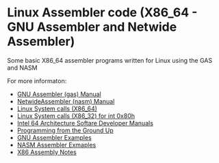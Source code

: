Linux Assembler code (X86_64 - GNU Assembler and Netwide Assembler)
===
Some basic X86_64 assembler programs written for Linux using the GAS and NASM

For more informaton:
* [GNU Assembler (gas) Manual](https://sourceware.org/binutils/docs/as/)
* [NetwideAssembler (nasm) Manual](http://www.nasm.us/doc/nasmdoc3.html)
* [Linux System calls (X86_64)](http://blog.rchapman.org/posts/Linux_System_Call_Table_for_x86_64/)
* [Linux System calls (X86_32) for int 0x80h](http://syscalls.kernelgrok.com/)
* [Intel 64 Architecture Softare Developer Manuals](http://www.intel.com/content/www/us/en/processors/architectures-software-developer-manuals.html)
* [Programming from the Ground Up](http://download.savannah.gnu.org/releases/pgubook/)
* [GNU Assembler Examples](http://cs.lmu.edu/~ray/notes/gasexamples/)
* [NASM Assembler Exmaples](http://cs.lmu.edu/~ray/notes/nasmtutorial/)
* [X86 Assembly Notes](https://notes.shichao.io/asm/)

